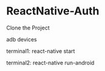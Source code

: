 # ReactNative-Auth

Clone the Project

adb devices

terminal1: react-native start

terminal2: react-native run-android
